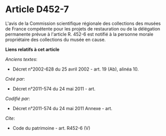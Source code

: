 # Article D452-7

L'avis de la Commission scientifique régionale des collections des musées de France compétente pour les projets de
restauration ou de la délégation permanente prévue à l'article R. 452-6 est notifié à la personne morale propriétaire des
collections du musée en cause.

**Liens relatifs à cet article**

_Anciens textes_:

  - Décret n°2002-628 du 25 avril 2002 - art. 19 (Ab), alinéa 10.

_Créé par_:

  - Décret n°2011-574 du 24 mai 2011  - art.

_Codifié par_:

  - Décret n°2011-574 du 24 mai 2011 Annexe - art.

_Cite_:

  - Code du patrimoine - art. R452-6 (V)
